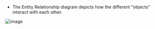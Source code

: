 * The Entity Relationship diagram depicts how the different "objects" interact with each other.
  
![image](https://github.com/DiegoFraR/swe3313Project/assets/136942042/66528265-4885-4dbd-ab90-f4bf6a7e496a)
